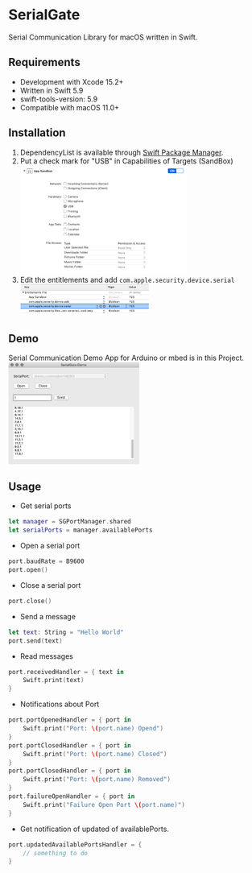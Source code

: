 # SerialGate

Serial Communication Library for macOS written in Swift.

## Requirements

- Development with Xcode 15.2+
- Written in Swift 5.9
- swift-tools-version: 5.9
- Compatible with macOS 11.0+

## Installation

1. DependencyList is available through [Swift Package Manager](https://github.com/apple/swift-package-manager).
2. Put a check mark for "USB" in Capabilities of Targets (SandBox)
   <img src="/Screenshots/sandbox.png" alt="sandbox" width="330px" />
3. Edit the entitlements and add `com.apple.security.device.serial`
   <img src="/Screenshots/entitlements.png" alt="entitlements" width="255px" />

## Demo

Serial Communication Demo App for Arduino or mbed is in this Project.
<img src="/Screenshots/DemoApp.png" alt="demo" width="260px" />

## Usage

- Get serial ports 

```swift
let manager = SGPortManager.shared
let serialPorts = manager.availablePorts
```

- Open a serial port

```swift
port.baudRate = B9600
port.open()
```

- Close a serial port

```swift
port.close()
```

- Send a message

```swift
let text: String = "Hello World"
port.send(text)
```

- Read messages

```swift
port.receivedHandler = { text in
    Swift.print(text)
}
```

- Notifications about Port

```swift
port.portOpenedHandler = { port in
    Swift.print("Port: \(port.name) Opend")
}
port.portClosedHandler = { port in
    Swift.print("Port: \(port.name) Closed")
}
port.portClosedHandler = { port in
    Swift.print("Port: \(port.name) Removed")
}
port.failureOpenHandler = { port in
    Swift.print("Failure Open Port \(port.name)")
}
```

- Get notification of updated of availablePorts.

```swift
port.updatedAvailablePortsHandler = {
    // something to do
}
```
